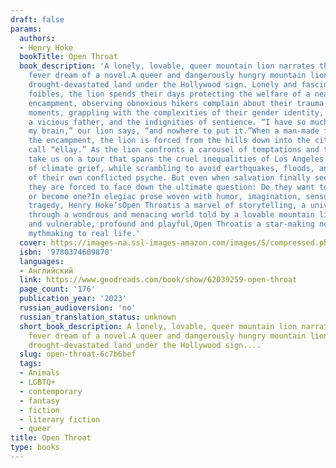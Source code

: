 ```yaml
---
draft: false
params:
  authors:
  - Henry Hoke
  bookTitle: Open Throat
  book_description: 'A lonely, lovable, queer mountain lion narrates this star-making
    fever dream of a novel.A queer and dangerously hungry mountain lion lives in the
    drought-devastated land under the Hollywood sign. Lonely and fascinated by humanity’s
    foibles, the lion spends their days protecting the welfare of a nearby homeless
    encampment, observing obnoxious hikers complain about their trauma, and, in quiet
    moments, grappling with the complexities of their gender identity, memories of
    a vicious father, and the indignities of sentience. “I have so much language in
    my brain,” our lion says, “and nowhere to put it.”When a man-made fire engulfs
    the encampment, the lion is forced from the hills down into the city the hikers
    call “ellay.” As the lion confronts a carousel of temptations and threats, they
    take us on a tour that spans the cruel inequalities of Los Angeles and the toll
    of climate grief, while scrambling to avoid earthquakes, floods, and the noise
    of their own conflicted psyche. But even when salvation finally seems within reach,
    they are forced to face down the ultimate question: Do they want to eat a person,
    or become one?In elegiac prose woven with humor, imagination, sensuality, and
    tragedy, Henry Hoke’sOpen Throatis a marvel of storytelling, a universal journey
    through a wondrous and menacing world told by a lovable mountain lion. Both feral
    and vulnerable, profound and playful,Open Throatis a star-making novel that brings
    mythmaking to real life.'
  cover: https://images-na.ssl-images-amazon.com/images/S/compressed.photo.goodreads.com/books/1667852289i/62039259.jpg
  isbn: '9780374609870'
  languages:
  - Английский
  link: https://www.goodreads.com/book/show/62039259-open-throat
  page_count: '176'
  publication_year: '2023'
  russian_audioversion: 'no'
  russian_translation_status: unknown
  short_book_description: A lonely, lovable, queer mountain lion narrates this star-making
    fever dream of a novel.A queer and dangerously hungry mountain lion lives in the
    drought-devastated land under the Hollywood sign....
  slug: open-throat-6c7b6bef
  tags:
  - Animals
  - LGBTQ+
  - contemporary
  - fantasy
  - fiction
  - literary fiction
  - queer
title: Open Throat
type: books
---
```

